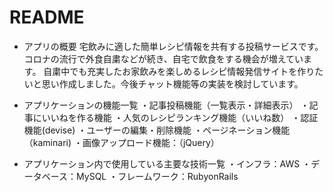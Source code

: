 # README

* アプリの概要
宅飲みに適した簡単レシピ情報を共有する投稿サービスです。
コロナの流行で外食自粛などが続き、自宅で飲食をする機会が増えています。
自粛中でも充実したお家飲みを楽しめるレシピ情報発信サイトを作りたいと思い作成しました。今後チャット機能等の実装を検討しています。

* アプリケーションの機能一覧
・記事投稿機能（一覧表示・詳細表示）
・記事にいいねを作る機能
・人気のレシピランキング機能（いいね数）
・認証機能(devise)
・ユーザーの編集・削除機能
・ページネーション機能 （kaminari)
・画像アップロード機能：（jQuery）

* アプリケーション内で使用している主要な技術一覧
・インフラ：AWS
・データベース：MySQL
・フレームワーク：RubyonRails
